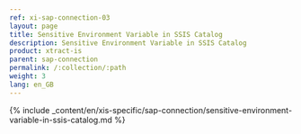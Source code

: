 ```yaml
---
ref: xi-sap-connection-03
layout: page
title: Sensitive Environment Variable in SSIS Catalog
description: Sensitive Environment Variable in SSIS Catalog
product: xtract-is
parent: sap-connection
permalink: /:collection/:path
weight: 3
lang: en_GB
---
```


{% include _content/en/xis-specific/sap-connection/sensitive-environment-variable-in-ssis-catalog.md %}
